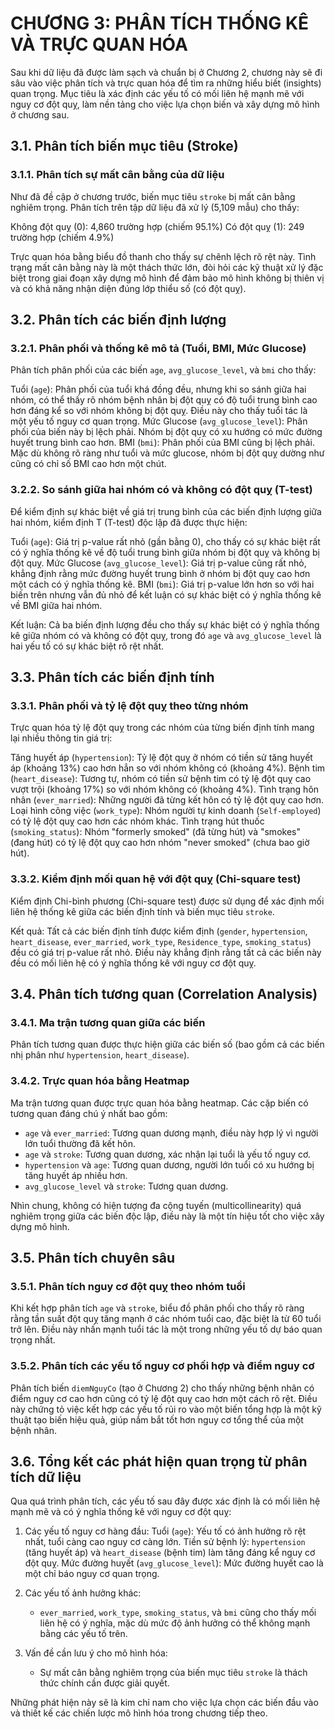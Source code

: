 # CHƯƠNG 3: PHÂN TÍCH THỐNG KÊ VÀ TRỰC QUAN HÓA

Sau khi dữ liệu đã được làm sạch và chuẩn bị ở Chương 2, chương này sẽ đi sâu vào việc phân tích và trực quan hóa để tìm ra những hiểu biết (insights) quan trọng. Mục tiêu là xác định các yếu tố có mối liên hệ mạnh mẽ với nguy cơ đột quỵ, làm nền tảng cho việc lựa chọn biến và xây dựng mô hình ở chương sau.

## 3.1. Phân tích biến mục tiêu (Stroke)

### 3.1.1. Phân tích sự mất cân bằng của dữ liệu

Như đã đề cập ở chương trước, biến mục tiêu `stroke` bị mất cân bằng nghiêm trọng. Phân tích trên tập dữ liệu đã xử lý (5,109 mẫu) cho thấy:

Không đột quỵ (0): 4,860 trường hợp (chiếm 95.1%)
Có đột quỵ (1): 249 trường hợp (chiếm 4.9%)

Trực quan hóa bằng biểu đồ thanh cho thấy sự chênh lệch rõ rệt này. Tình trạng mất cân bằng này là một thách thức lớn, đòi hỏi các kỹ thuật xử lý đặc biệt trong giai đoạn xây dựng mô hình để đảm bảo mô hình không bị thiên vị và có khả năng nhận diện đúng lớp thiểu số (có đột quỵ).

## 3.2. Phân tích các biến định lượng

### 3.2.1. Phân phối và thống kê mô tả (Tuổi, BMI, Mức Glucose)

Phân tích phân phối của các biến `age`, `avg_glucose_level`, và `bmi` cho thấy:

Tuổi (`age`): Phân phối của tuổi khá đồng đều, nhưng khi so sánh giữa hai nhóm, có thể thấy rõ nhóm bệnh nhân bị đột quỵ có độ tuổi trung bình cao hơn đáng kể so với nhóm không bị đột quỵ. Điều này cho thấy tuổi tác là một yếu tố nguy cơ quan trọng.
Mức Glucose (`avg_glucose_level`): Phân phối của biến này bị lệch phải. Nhóm bị đột quỵ có xu hướng có mức đường huyết trung bình cao hơn.
BMI (`bmi`): Phân phối của BMI cũng bị lệch phải. Mặc dù không rõ ràng như tuổi và mức glucose, nhóm bị đột quỵ dường như cũng có chỉ số BMI cao hơn một chút.

### 3.2.2. So sánh giữa hai nhóm có và không có đột quỵ (T-test)

Để kiểm định sự khác biệt về giá trị trung bình của các biến định lượng giữa hai nhóm, kiểm định T (T-test) độc lập đã được thực hiện:

Tuổi (`age`): Giá trị p-value rất nhỏ (gần bằng 0), cho thấy có sự khác biệt rất có ý nghĩa thống kê về độ tuổi trung bình giữa nhóm bị đột quỵ và không bị đột quỵ.
Mức Glucose (`avg_glucose_level`): Giá trị p-value cũng rất nhỏ, khẳng định rằng mức đường huyết trung bình ở nhóm bị đột quỵ cao hơn một cách có ý nghĩa thống kê.
BMI (`bmi`): Giá trị p-value lớn hơn so với hai biến trên nhưng vẫn đủ nhỏ để kết luận có sự khác biệt có ý nghĩa thống kê về BMI giữa hai nhóm.

Kết luận: Cả ba biến định lượng đều cho thấy sự khác biệt có ý nghĩa thống kê giữa nhóm có và không có đột quỵ, trong đó `age` và `avg_glucose_level` là hai yếu tố có sự khác biệt rõ rệt nhất.

## 3.3. Phân tích các biến định tính

### 3.3.1. Phân phối và tỷ lệ đột quỵ theo từng nhóm

Trực quan hóa tỷ lệ đột quỵ trong các nhóm của từng biến định tính mang lại nhiều thông tin giá trị:

Tăng huyết áp (`hypertension`): Tỷ lệ đột quỵ ở nhóm có tiền sử tăng huyết áp (khoảng 13%) cao hơn hẳn so với nhóm không có (khoảng 4%).
Bệnh tim (`heart_disease`): Tương tự, nhóm có tiền sử bệnh tim có tỷ lệ đột quỵ cao vượt trội (khoảng 17%) so với nhóm không có (khoảng 4%).
Tình trạng hôn nhân (`ever_married`): Những người đã từng kết hôn có tỷ lệ đột quỵ cao hơn.
Loại hình công việc (`work_type`): Nhóm người tự kinh doanh (`Self-employed`) có tỷ lệ đột quỵ cao hơn các nhóm khác.
Tình trạng hút thuốc (`smoking_status`): Nhóm "formerly smoked" (đã từng hút) và "smokes" (đang hút) có tỷ lệ đột quỵ cao hơn nhóm "never smoked" (chưa bao giờ hút).

### 3.3.2. Kiểm định mối quan hệ với đột quỵ (Chi-square test)

Kiểm định Chi-bình phương (Chi-square test) được sử dụng để xác định mối liên hệ thống kê giữa các biến định tính và biến mục tiêu `stroke`.

Kết quả: Tất cả các biến định tính được kiểm định (`gender`, `hypertension`, `heart_disease`, `ever_married`, `work_type`, `Residence_type`, `smoking_status`) đều có giá trị p-value rất nhỏ. Điều này khẳng định rằng tất cả các biến này đều có mối liên hệ có ý nghĩa thống kê với nguy cơ đột quỵ.

## 3.4. Phân tích tương quan (Correlation Analysis)

### 3.4.1. Ma trận tương quan giữa các biến

Phân tích tương quan được thực hiện giữa các biến số (bao gồm cả các biến nhị phân như `hypertension`, `heart_disease`).

### 3.4.2. Trực quan hóa bằng Heatmap

Ma trận tương quan được trực quan hóa bằng heatmap. Các cặp biến có tương quan đáng chú ý nhất bao gồm:

*   `age` và `ever_married`: Tương quan dương mạnh, điều này hợp lý vì người lớn tuổi thường đã kết hôn.
*   `age` và `stroke`: Tương quan dương, xác nhận lại tuổi là yếu tố nguy cơ.
*   `hypertension` và `age`: Tương quan dương, người lớn tuổi có xu hướng bị tăng huyết áp nhiều hơn.
*   `avg_glucose_level` và `stroke`: Tương quan dương.

Nhìn chung, không có hiện tượng đa cộng tuyến (multicollinearity) quá nghiêm trọng giữa các biến độc lập, điều này là một tín hiệu tốt cho việc xây dựng mô hình.

## 3.5. Phân tích chuyên sâu

### 3.5.1. Phân tích nguy cơ đột quỵ theo nhóm tuổi

Khi kết hợp phân tích `age` và `stroke`, biểu đồ phân phối cho thấy rõ ràng rằng tần suất đột quỵ tăng mạnh ở các nhóm tuổi cao, đặc biệt là từ 60 tuổi trở lên. Điều này nhấn mạnh tuổi tác là một trong những yếu tố dự báo quan trọng nhất.

### 3.5.2. Phân tích các yếu tố nguy cơ phối hợp và điểm nguy cơ

Phân tích biến `diemNguyCo` (tạo ở Chương 2) cho thấy những bệnh nhân có điểm nguy cơ cao hơn cũng có tỷ lệ đột quỵ cao hơn một cách rõ rệt. Điều này chứng tỏ việc kết hợp các yếu tố rủi ro vào một biến tổng hợp là một kỹ thuật tạo biến hiệu quả, giúp nắm bắt tốt hơn nguy cơ tổng thể của một bệnh nhân.

## 3.6. Tổng kết các phát hiện quan trọng từ phân tích dữ liệu

Qua quá trình phân tích, các yếu tố sau đây được xác định là có mối liên hệ mạnh mẽ và có ý nghĩa thống kê với nguy cơ đột quỵ:

1.  Các yếu tố nguy cơ hàng đầu:
    Tuổi (`age`): Yếu tố có ảnh hưởng rõ rệt nhất, tuổi càng cao nguy cơ càng lớn.
    Tiền sử bệnh lý: `hypertension` (tăng huyết áp) và `heart_disease` (bệnh tim) làm tăng đáng kể nguy cơ đột quỵ.
    Mức đường huyết (`avg_glucose_level`): Mức đường huyết cao là một chỉ báo nguy cơ quan trọng.

2.  Các yếu tố ảnh hưởng khác:
    *   `ever_married`, `work_type`, `smoking_status`, và `bmi` cũng cho thấy mối liên hệ có ý nghĩa, mặc dù mức độ ảnh hưởng có thể không mạnh bằng các yếu tố trên.

3.  Vấn đề cần lưu ý cho mô hình hóa:
    *   Sự mất cân bằng nghiêm trọng của biến mục tiêu `stroke` là thách thức chính cần được giải quyết.

Những phát hiện này sẽ là kim chỉ nam cho việc lựa chọn các biến đầu vào và thiết kế các chiến lược mô hình hóa trong chương tiếp theo.